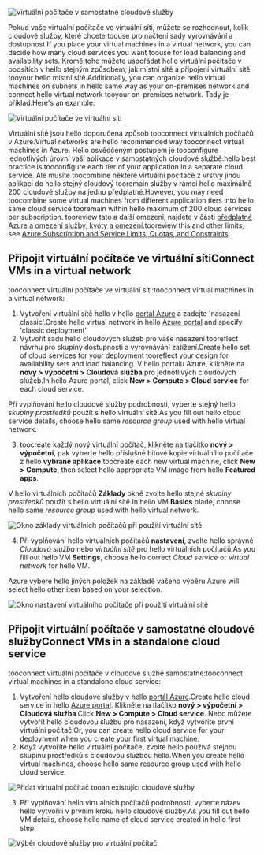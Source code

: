 

![Virtuální počítače v samostatné cloudové služby](./media/virtual-machines-common-classic-connect-vms/CloudServiceExample.png)

<span data-ttu-id="ab61f-102">Pokud vaše virtuální počítače ve virtuální síti, můžete se rozhodnout, kolik cloudové služby, které chcete toouse pro načtení sady vyrovnávání a dostupnost.</span><span class="sxs-lookup"><span data-stu-id="ab61f-102">If you place your virtual machines in a virtual network, you can decide how many cloud services you want toouse for load balancing and availability sets.</span></span> <span data-ttu-id="ab61f-103">Kromě toho můžete uspořádat hello virtuální počítače v podsítích v hello stejným způsobem, jak místní sítě a připojení virtuální sítě tooyour hello místní sítě.</span><span class="sxs-lookup"><span data-stu-id="ab61f-103">Additionally, you can organize hello virtual machines on subnets in hello same way as your on-premises network and connect hello virtual network tooyour on-premises network.</span></span> <span data-ttu-id="ab61f-104">Tady je příklad:</span><span class="sxs-lookup"><span data-stu-id="ab61f-104">Here's an example:</span></span>

![Virtuální počítače ve virtuální síti](./media/virtual-machines-common-classic-connect-vms/VirtualNetworkExample.png)

<span data-ttu-id="ab61f-106">Virtuální sítě jsou hello doporučená způsob tooconnect virtuálních počítačů v Azure.</span><span class="sxs-lookup"><span data-stu-id="ab61f-106">Virtual networks are hello recommended way tooconnect virtual machines in Azure.</span></span> <span data-ttu-id="ab61f-107">Hello osvědčeným postupem je tooconfigure jednotlivých úrovní vaší aplikace v samostatných cloudové službě.</span><span class="sxs-lookup"><span data-stu-id="ab61f-107">hello best practice is tooconfigure each tier of your application in a separate cloud service.</span></span> <span data-ttu-id="ab61f-108">Ale musíte toocombine některé virtuální počítače z vrstvy jinou aplikaci do hello stejný cloudový tooremain služby v rámci hello maximálně 200 cloudové služby na jedno předplatné.</span><span class="sxs-lookup"><span data-stu-id="ab61f-108">However, you may need toocombine some virtual machines from different application tiers into hello same cloud service tooremain within hello maximum of 200 cloud services per subscription.</span></span> <span data-ttu-id="ab61f-109">tooreview tato a další omezení, najdete v části [předplatné Azure a omezení služby, kvóty a omezení](../articles/azure-subscription-service-limits.md).</span><span class="sxs-lookup"><span data-stu-id="ab61f-109">tooreview this and other limits, see [Azure Subscription and Service Limits, Quotas, and Constraints](../articles/azure-subscription-service-limits.md).</span></span>

## <a name="connect-vms-in-a-virtual-network"></a><span data-ttu-id="ab61f-110">Připojit virtuální počítače ve virtuální síti</span><span class="sxs-lookup"><span data-stu-id="ab61f-110">Connect VMs in a virtual network</span></span>
<span data-ttu-id="ab61f-111">tooconnect virtuální počítače ve virtuální síti:</span><span class="sxs-lookup"><span data-stu-id="ab61f-111">tooconnect virtual machines in a virtual network:</span></span>

1. <span data-ttu-id="ab61f-112">Vytvoření virtuální sítě hello v hello [portál Azure](../articles/virtual-network/virtual-networks-create-vnet-classic-pportal.md) a zadejte 'nasazení classic'.</span><span class="sxs-lookup"><span data-stu-id="ab61f-112">Create hello virtual network in hello [Azure portal](../articles/virtual-network/virtual-networks-create-vnet-classic-pportal.md) and specify 'classic deployment'.</span></span>
2. <span data-ttu-id="ab61f-113">Vytvořit sadu hello cloudových služeb pro vaše nasazení tooreflect návrhu pro skupiny dostupnosti a vyrovnávání zatížení.</span><span class="sxs-lookup"><span data-stu-id="ab61f-113">Create hello set of cloud services for your deployment tooreflect your design for availability sets and load balancing.</span></span> <span data-ttu-id="ab61f-114">V hello portálu Azure, klikněte na **nový > výpočetní > Cloudová služba** pro jednotlivých cloudových služeb.</span><span class="sxs-lookup"><span data-stu-id="ab61f-114">In hello Azure portal, click **New > Compute > Cloud service** for each cloud service.</span></span>

  <span data-ttu-id="ab61f-115">Při vyplňování hello cloudové služby podrobnosti, vyberte stejný hello _skupiny prostředků_ použít s hello virtuální sítě.</span><span class="sxs-lookup"><span data-stu-id="ab61f-115">As you fill out hello cloud service details, choose hello same _resource group_ used with hello virtual network.</span></span>

3. <span data-ttu-id="ab61f-116">toocreate každý nový virtuální počítač, klikněte na tlačítko **nový > výpočetní**, pak vyberte hello příslušné bitové kopie virtuálního počítače z hello **vybrané aplikace**.</span><span class="sxs-lookup"><span data-stu-id="ab61f-116">toocreate each new virtual machine, click **New > Compute**, then select hello appropriate VM image from hello **Featured apps**.</span></span>

  <span data-ttu-id="ab61f-117">V hello virtuálních počítačů **Základy** okně zvolte hello stejné _skupiny prostředků_ použít s hello virtuální sítě.</span><span class="sxs-lookup"><span data-stu-id="ab61f-117">In hello VM **Basics** blade, choose hello same _resource group_ used with hello virtual network.</span></span>

  ![Okno základy virtuálních počítačů při použití virtuální sítě](./media/virtual-machines-common-classic-connect-vms/CreateVM_Basics_VN.png)

4. <span data-ttu-id="ab61f-119">Při vyplňování hello virtuálních počítačů **nastavení**, zvolte hello správné _Cloudová služba_ nebo _virtuální sítě_ pro hello virtuálních počítačů.</span><span class="sxs-lookup"><span data-stu-id="ab61f-119">As you fill out hello VM **Settings**, choose hello correct _Cloud service_ or _virtual network_ for hello VM.</span></span>

  <span data-ttu-id="ab61f-120">Azure vybere hello jiných položek na základě vašeho výběru.</span><span class="sxs-lookup"><span data-stu-id="ab61f-120">Azure will select hello other item based on your selection.</span></span>

  ![Okno nastavení virtuálního počítače při použití virtuální sítě](./media/virtual-machines-common-classic-connect-vms/CreateVM_Settings_VN.png)


## <a name="connect-vms-in-a-standalone-cloud-service"></a><span data-ttu-id="ab61f-122">Připojit virtuální počítače v samostatné cloudové služby</span><span class="sxs-lookup"><span data-stu-id="ab61f-122">Connect VMs in a standalone cloud service</span></span>
<span data-ttu-id="ab61f-123">tooconnect virtuální počítače v cloudové službě samostatné:</span><span class="sxs-lookup"><span data-stu-id="ab61f-123">tooconnect virtual machines in a standalone cloud service:</span></span>

1. <span data-ttu-id="ab61f-124">Vytvoření hello cloudové služby v hello [portál Azure](http://portal.azure.com).</span><span class="sxs-lookup"><span data-stu-id="ab61f-124">Create hello cloud service in hello [Azure portal](http://portal.azure.com).</span></span> <span data-ttu-id="ab61f-125">Klikněte na tlačítko **nový > výpočetní > Cloudová služba**.</span><span class="sxs-lookup"><span data-stu-id="ab61f-125">Click **New > Compute > Cloud service**.</span></span> <span data-ttu-id="ab61f-126">Nebo můžete vytvořit hello cloudovou službu pro nasazení, když vytvoříte první virtuální počítač.</span><span class="sxs-lookup"><span data-stu-id="ab61f-126">Or, you can create hello cloud service for your deployment when you create your first virtual machine.</span></span>
2. <span data-ttu-id="ab61f-127">Když vytvoříte hello virtuální počítače, zvolte hello používá stejnou skupinu prostředků s cloudovou službou hello.</span><span class="sxs-lookup"><span data-stu-id="ab61f-127">When you create hello virtual machines, choose hello same resource group used with hello cloud service.</span></span>

  ![Přidat virtuální počítač tooan existující cloudové služby](./media/virtual-machines-common-classic-connect-vms/CreateVM_Basics_SA.png)

3.  <span data-ttu-id="ab61f-129">Při vyplňování hello virtuálních počítačů podrobnosti, vyberte název hello vytvořili v prvním kroku hello cloudové služby.</span><span class="sxs-lookup"><span data-stu-id="ab61f-129">As you fill out hello VM details, choose hello name of cloud service created in hello first step.</span></span>

  ![Výběr cloudové služby pro virtuální počítač](./media/virtual-machines-common-classic-connect-vms/CreateVM_Settings_SA.png)
